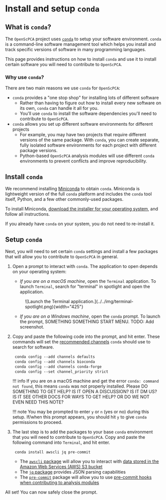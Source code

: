 # Install and setup `conda`

## What is `conda`?

The `OpenScPCA` project uses [`conda`](https://docs.anaconda.com/free/miniconda/index.html) to setup your software environment.
`conda` is a command-line software management tool which helps you install and track specific versions of software in many programming languages.

This page provides instructions on how to install `conda` and use it to install certain software you will need to contribute to `OpenScPCA`.


### Why use `conda`?

There are two main reasons we use `conda` for `OpenScPCA`:

- `conda` provides a "one stop shop" for installing lots of different software
    - Rather than having to figure out how to install every new software on its own, `conda` can handle it all for you.
    - You'll use `conda` to install the software dependencies you'll need to contribute to `OpenScPCA`.
- `conda` allows you set up different software environments for different projects
    - For example, you may have two projects that require different versions of the same package.
    With `conda`, you can create separate, fully isolated software environments for each project with different package versions.
    - Python-based `OpenScPCA` analysis modules will use different `conda` environments to prevent conflicts and improve reproducibility.


## Install `conda`

We recommend installing [Miniconda](https://docs.anaconda.com/free/miniconda/index.html) to obtain `conda`.
Miniconda is lightweight version of the full `conda` platform and includes the `conda` tool itself, Python, and a few other commonly-used packages.

To install Miniconda, [download the installer for your operating system](https://docs.anaconda.com/free/miniconda/miniconda-install/), and follow all instructions.

If you already have `conda` on your system, you do not need to re-install it.

## Setup `conda`

Next, you will need to set certain `conda` settings and install a few packages that will allow you to contribute to `OpenScPCA` in general.

1. Open a prompt to interact with `conda`.
The application to open depends on your operating system:
    - _If you are on a macOS machine_, open the `Terminal` application.
    To launch `Terminal`, search for "terminal" in spotlight and open the application.
    <figure markdown="span">
        ![Launch the Terminal application.](../../img/terminal-spotlight.png){width="425"}
    </figure>


    - _If you are on a Windows machine_, open the `conda` prompt.
    To launch the prompt, SOMETHING SOMETHING START MENU.
    TODO: Add screenshot.

1. Copy and paste the following code into the prompt, and hit enter.
These commands will set the [recommended channels](https://docs.conda.io/projects/conda/en/latest/user-guide/concepts/channels.html) `conda` should use to search for software. <!-- For an indented code block, no backticks - just tab in twice -->

        conda config --add channels defaults
        conda config --add channels bioconda
        conda config --add channels conda-forge
        conda config --set channel_priority strict

    !!! info
        If you are on a macOS machine and get the error `conda: command not found`, this means `conda` was not properly installed.
        Please DO SOMETHING TO GET HELP? IS IT OPEN A DISCUSSION? IS IT DM US? IS IT SEE OTHER DOCS FOR WAYS TO GET HELP?
        OR DO WE NOT EVEN NEED THIS NOTE?

    !!! note
        You may be prompted to enter `y` or `n` (yes or no) during this setup.
        If/when this prompt appears, you should hit `y` to give `conda` permissions to proceed.

1. The last step is to add the packages to your base `conda` environment that you will need to contribute to `OpenScPCA`.
Copy and paste the following command into `Terminal`, and hit enter.

        conda install awscli jq pre-commit


    - The [`awscli` package](https://pypi.org/project/awscli/) will allow you to interact with [data stored in the Amazon Web Services (AWS) S3 bucket](STUB_LINK)
    - The [`jq` package](https://pypi.org/project/jq/) provides JSON parsing capabilities
    - The [`pre-commit`](https://pypi.org/project/pre-commit/) package will allow you to use [pre-commit hooks when contributing to analysis modules](STUB_LINK)

All set!
You can now safely close the prompt.
